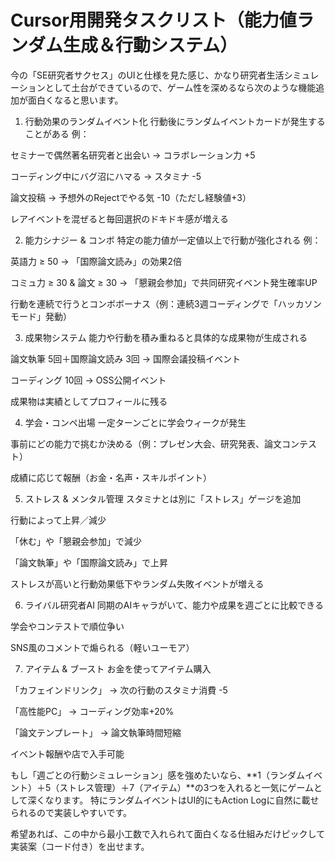 # Cursor用開発タスクリスト（能力値ランダム生成＆行動システム）

今の「SE研究者サクセス」のUIと仕様を見た感じ、かなり研究者生活シミュレーションとして土台ができているので、ゲーム性を深めるなら次のような機能追加が面白くなると思います。

1. 行動効果のランダムイベント化
行動後にランダムイベントカードが発生することがある
例：

セミナーで偶然著名研究者と出会い → コラボレーション力 +5

コーディング中にバグ沼にハマる → スタミナ -5

論文投稿 → 予想外のRejectでやる気 -10（ただし経験値+3）

レアイベントを混ぜると毎回選択のドキドキ感が増える

2. 能力シナジー & コンボ
特定の能力値が一定値以上で行動が強化される
例：

英語力 ≥ 50 → 「国際論文読み」の効果2倍

コミュ力 ≥ 30 & 論文 ≥ 30 → 「懇親会参加」で共同研究イベント発生確率UP

行動を連続で行うとコンボボーナス（例：連続3週コーディングで「ハッカソンモード」発動）

3. 成果物システム
能力や行動を積み重ねると具体的な成果物が生成される

論文執筆 5回＋国際論文読み 3回 → 国際会議投稿イベント

コーディング 10回 → OSS公開イベント

成果物は実績としてプロフィールに残る

4. 学会・コンペ出場
一定ターンごとに学会ウィークが発生

事前にどの能力で挑むか決める（例：プレゼン大会、研究発表、論文コンテスト）

成績に応じて報酬（お金・名声・スキルポイント）

5. ストレス & メンタル管理
スタミナとは別に「ストレス」ゲージを追加

行動によって上昇／減少

「休む」や「懇親会参加」で減少

「論文執筆」や「国際論文読み」で上昇

ストレスが高いと行動効果低下やランダム失敗イベントが増える

6. ライバル研究者AI
同期のAIキャラがいて、能力や成果を週ごとに比較できる

学会やコンテストで順位争い

SNS風のコメントで煽られる（軽いユーモア）

7. アイテム & ブースト
お金を使ってアイテム購入

「カフェインドリンク」 → 次の行動のスタミナ消費 -5

「高性能PC」 → コーディング効率+20%

「論文テンプレート」 → 論文執筆時間短縮

イベント報酬や店で入手可能

もし「週ごとの行動シミュレーション」感を強めたいなら、**1（ランダムイベント）＋5（ストレス管理）＋7（アイテム）**の3つを入れると一気にゲームとして深くなります。
特にランダムイベントはUI的にもAction Logに自然に載せられるので実装しやすいです。

希望あれば、この中から最小工数で入れられて面白くなる仕組みだけピックして実装案（コード付き）を出せます。






